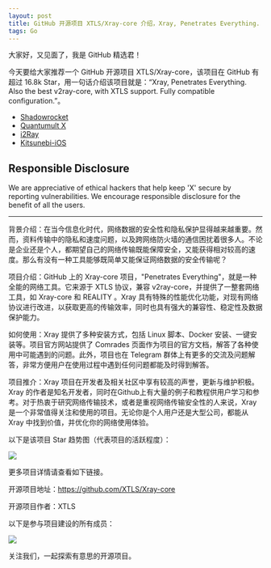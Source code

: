 ```yaml
---
layout: post
title: GitHub 开源项目 XTLS/Xray-core 介绍，Xray, Penetrates Everything. Also the best v2ray-core, with XTLS support. Fully compatible configuration.
tags: Go
---
```


大家好，又见面了，我是 GitHub 精选君！

今天要给大家推荐一个 GitHub 开源项目 XTLS/Xray-core，该项目在 GitHub 有超过 16.8k Star，用一句话介绍该项目就是：“Xray, Penetrates Everything. Also the best v2ray-core, with XTLS support. Fully compatible configuration.”。





  - [Shadowrocket](https://apps.apple.com/us/app/shadowrocket/id932747118)
  - [Quantumult X](https://apps.apple.com/us/app/quantumult-x/id1443988626)
  - [i2Ray](https://apps.apple.com/us/app/i2ray/id1245068688)
  - [Kitsunebi-iOS](https://github.com/eycorsican/kitsunebi-android)

## Responsible Disclosure

We are appreciative of ethical hackers that help keep 'X' secure by reporting vulnerabilities. We encourage responsible disclosure for the benefit of all the users.

---

背景介绍：在当今信息化时代，网络数据的安全性和隐私保护显得越来越重要。然而，资料传输中的隐私和速度问题，以及跨网络防火墙的通信困扰着很多人。不论是企业还是个人，都期望自己的网络传输既能保障安全，又能获得相对较高的速度。那么有没有一种工具能够既简单又能保证网络数据的安全传输呢？

项目介绍：GitHub 上的 Xray-core 项目，"Penetrates Everything"，就是一种全能的网络工具。它来源于 XTLS 协议，兼容 v2ray-core，并提供了一整套网络工具，如 Xray-core 和 REALITY 。Xray 具有特殊的性能优化功能，对现有网络协议进行改进，以获取更高的传输效率，同时也具有强大的兼容性、稳定性及数据保护能力。

如何使用：Xray 提供了多种安装方式，包括 Linux 脚本、Docker 安装、一键安装等。项目官方网站提供了 Comrades 页面作为项目的官方文档，解答了各种使用中可能遇到的问题。此外，项目也在 Telegram 群体上有更多的交流及问题解答，非常方便用户在使用过程中遇到任何问题都能及时得到解答。

项目推介：Xray 项目在开发者及相关社区中享有较高的声誉，更新与维护积极。Xray 的作者是知名开发者，同时在Github上有大量的例子和教程供用户学习和参考。对于热衷于研究网络传输技术，或者是重视网络传输安全性的人来说，Xray 是一个非常值得关注和使用的项目。无论你是个人用户还是大型公司，都能从 Xray 中找到价值，并优化你的网络使用体验。


以下是该项目 Star 趋势图（代表项目的活跃程度）：

![](https://api.star-history.com/svg?repos=XTLS/Xray-core&type=Timeline)

更多项目详情请查看如下链接。

开源项目地址：https://github.com/XTLS/Xray-core 

开源项目作者：XTLS

以下是参与项目建设的所有成员：

![](https://contrib.rocks/image?repo=XTLS/Xray-core)

关注我们，一起探索有意思的开源项目。

